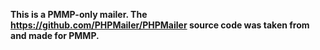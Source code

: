 **This is a PMMP-only mailer. The https://github.com/PHPMailer/PHPMailer source code was taken from and made for PMMP.**
